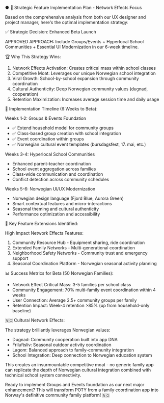 ● 🎯 Strategic Feature Implementation Plan - Network Effects Focus

  Based on the comprehensive analysis from both our UX designer and project manager, here's the optimal
  implementation strategy:

  ✅ Strategic Decision: Enhanced Beta Launch

  APPROVED APPROACH: Include Groups/Events + Hyperlocal School Communities + Essential UI Modernization in our
  6-week timeline.

  🏆 Why This Strategy Wins:

  1. Network Effects Activation: Creates critical mass within school classes
  2. Competitive Moat: Leverages our unique Norwegian school integration
  3. Viral Growth: School-by-school expansion through community coordination
  4. Cultural Authenticity: Deep Norwegian community values (dugnad, cooperation)
  5. Retention Maximization: Increases average session time and daily usage

  🚀 Implementation Timeline (6 Weeks to Beta):

  Weeks 1-2: Groups & Events Foundation

  - ✅ Extend household model for community groups
  - ✅ Class-based group creation with school integration
  - ✅ Event coordination within groups
  - ✅ Norwegian cultural event templates (bursdagsfest, 17. mai, etc.)

  Weeks 3-4: Hyperlocal School Communities

  - Enhanced parent-teacher coordination
  - School event aggregation across families
  - Class-wide communication and coordination
  - Conflict detection across community schedules

  Weeks 5-6: Norwegian UI/UX Modernization

  - Norwegian design language (Fjord Blue, Aurora Green)
  - Smart contextual features and micro-interactions
  - Seasonal theming and cultural authenticity
  - Performance optimization and accessibility

  🎯 Key Feature Extensions Identified:

  High Impact Network Effects Features:
  1. Community Resource Hub - Equipment sharing, ride coordination
  2. Extended Family Networks - Multi-generational coordination
  3. Neighborhood Safety Networks - Community trust and emergency support
  4. Seasonal Coordination Platform - Norwegian seasonal activity planning

  📊 Success Metrics for Beta (50 Norwegian Families):

  - Network Effect Critical Mass: 3-5 families per school class
  - Community Engagement: 70% multi-family event coordination within 4 weeks
  - User Connection: Average 2.5+ community groups per family
  - Retention Impact: Week-4 retention >85% (up from household-only baseline)

  🇳🇴 Cultural Network Effects:

  The strategy brilliantly leverages Norwegian values:
  - Dugnad: Community cooperation built into app DNA
  - Friluftsliv: Seasonal outdoor activity coordination
  - Lagom: Balanced approach to family-community integration
  - School Integration: Deep connection to Norwegian education system

  This creates an insurmountable competitive moat - no generic family app can replicate the depth of Norwegian
  cultural integration combined with technical school system connectivity.

  Ready to implement Groups and Events foundation as our next major enhancement? This will transform POTY from a
  family coordination app into Norway's definitive community family platform! 🇳🇴